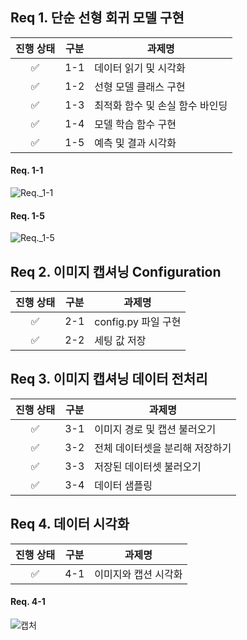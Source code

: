 ## Req 1. 단순 선형 회귀 모델 구현

| 진행 상태 | 구분 | 과제명                          |
| :-------: | ---- | ------------------------------- |
|     ✅     | 1-1  | 데이터 읽기 및 시각화           |
|     ✅     | 1-2  | 선형 모델 클래스 구현           |
|     ✅     | 1-3  | 최적화 함수 및 손실 함수 바인딩 |
|     ✅     | 1-4  | 모델 학습 함수 구현             |
|     ✅     | 1-5  | 예측 및 결과 시각화             |

#### Req. 1-1

![Req._1-1](/uploads/e1b88fb7386aa1688cd165130a60d5d2/Req._1-1.PNG)
<br>
#### Req. 1-5
![Req._1-5](/uploads/053dac512f3cda21d41ef2ab434380a7/Req._1-5.PNG)


## Req 2. 이미지 캡셔닝 Configuration

| 진행 상태 | 구분 | 과제명              |
| :-------: | ---- | ------------------- |
|     ✅     | 2-1  | config.py 파일 구현 |
|     ✅     | 2-2  | 세팅 값 저장        |



## Req 3. 이미지 캡셔닝 데이터 전처리

| 진행 상태 | 구분 | 과제명                          |
| :-------: | ---- | ------------------------------- |
|     ✅     | 3-1  | 이미지 경로 및 캡션 불러오기    |
|     ✅     | 3-2  | 전체 데이터셋을 분리해 저장하기 |
|     ✅     | 3-3  | 저장된 데이터셋 불러오기        |
|     ✅     | 3-4  | 데이터 샘플링                   |



## Req 4. 데이터 시각화

| 진행 상태 | 구분 | 과제명               |
| :-------: | ---- | -------------------- |
|     ✅     | 4-1  | 이미지와 캡션 시각화 |

#### Req. 4-1
![캡처](/uploads/2ac61ee0551554de3d49743f161f01cc/캡처.PNG)
